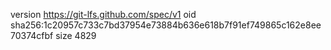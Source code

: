 version https://git-lfs.github.com/spec/v1
oid sha256:1c20957c733c7bd37954e73884b636e618b7f91ef749865c162e8ee70374cfbf
size 4829
